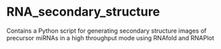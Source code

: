 # RNA_secondary_structure
Contains a Python script for generating secondary structure images of precursor miRNAs in a high throughput mode using RNAfold and RNAPlot
